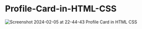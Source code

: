 # Profile-Card-in-HTML-CSS
![Screenshot 2024-02-05 at 22-44-43 Profile Card in HTML   CSS](https://github.com/Sina-Darvish/Profile-Card-in-HTML-CSS/assets/96956110/26fb6f1a-2f5c-4f93-8bcc-7e7b60500657)
